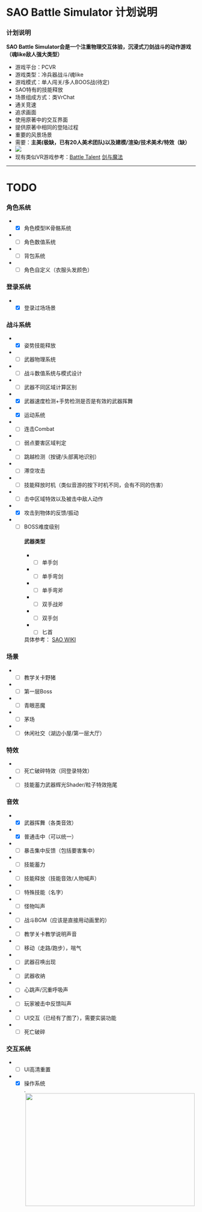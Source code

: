 # SAO Battle Simulator 计划说明
### 计划说明  
**SAO Battle Simulator会是一个注重物理交互体验，沉浸式刀剑战斗的动作游戏（魂like敌人强大类型）**
* 游戏平台：PCVR  
* 游戏类型：冷兵器战斗/魂like  
* 游戏模式：单人闯关/多人BOOS战(待定)  
* SAO特有的技能释放  
* 场景组成方式：类VrChat
* 通关竞速  
* 追求画面
* 使用原著中的交互界面
* 提供原著中相同的登陆过程
* 重要的风景场景  
* 需要：**主美(极缺，已有20人美术团队)以及建模/渲染/技术美术/特效（缺）**
* [![](https://img.shields.io/badge/%E5%8A%A0%E5%85%A5%E6%88%91%E4%BB%AC-%E7%BB%84%E7%BB%87%E7%BE%A4-informational)](https://github.com/whx-prog/The-Seed-Link-Future/blob/main/Image/%E5%BC%80%E5%8F%91%E4%BA%A4%E6%B5%81%E7%BE%A4.png)
* 现有类似VR游戏参考：[Battle Talent](https://www.bilibili.com/video/BV1WF411u7B1?spm_id_from=333.337.search-card.all.click  "Battle Talent")         [剑与魔法](https://www.bilibili.com/video/BV1eJ41137eb?spm_id_from=333.337.search-card.all.click  "剑与魔法") 
___


# TODO
### 角色系统
* - [X] 角色模型IK骨骼系统
* - [ ] 角色数值系统  
* - [ ] 背包系统
* - [ ] 角色自定义（衣服头发颜色）
### 登录系统
* - [X] 登录过场场景
### 战斗系统  
* - [X] 姿势技能释放 
* - [ ] 武器物理系统  
* - [ ] 战斗数值系统与模式设计
* - [ ] 武器不同区域计算区别
* - [X] 武器速度检测+手势检测是否是有效的武器挥舞
* - [X] 运动系统
* - [ ] 连击Combat
* - [ ] 弱点要害区域判定
* - [ ] 跳越检测（按键/头部离地识别）
* - [ ] 滞空攻击
* - [ ] 技能释放时机（类似音游的按下时机不同，会有不同的伤害）
* - [ ] 击中区域特效以及被击中敌人动作
* - [X] 攻击到物体的反馈/振动
* - [ ] BOSS难度级别
    #### 武器类型  
    * - [ ] 单手剑
    * - [ ] 单手弯剑
    * - [ ] 单手弯斧
    * - [ ] 双手战斧
    * - [ ] 双手剑
    * - [ ] 匕首  
   
    具体参考： [SAO WIKI](https://swordartonline.fandom.com/wiki/Sword_Skills  "SAO WIKI") 
### 场景  
* - [ ] 教学关卡野猪
* - [ ] 第一层Boss
* - [ ] 青眼恶魔
* - [ ] 茅场
* - [ ] 休闲社交（湖边小屋/第一层大厅）  
### 特效  
* - [ ] 死亡破碎特效（同登录特效）  
* - [ ] 技能蓄力武器辉光Shader/粒子特效拖尾
### 音效  
* - [X] 武器挥舞（各类音效）
* - [X] 普通击中（可以统一）
* - [ ] 暴击集中反馈（包括要害集中）
* - [ ] 技能蓄力
* - [ ] 技能释放（技能音效/人物喊声）
* - [ ] 特殊技能（名字）
* - [ ] 怪物叫声
* - [ ] 战斗BGM（应该是直接用动画里的）
* - [ ] 教学关卡教学说明声音
* - [ ] 移动（走路/跑步），喘气
* - [ ] 武器召唤出现
* - [ ] 武器收纳
* - [ ] 心跳声/沉重呼吸声
* - [ ] 玩家被击中反馈叫声
* - [ ] UI交互（已经有了图了），需要实装功能
* - [ ] 死亡破碎
### 交互系统  
* - [ ] UI高清重置  
* - [X] 操作系统  
.<div align=center><img src="https://github.com/whx-prog/The-Seed-Link-Future/blob/main/Image/UI.png" width="450" height="300" /></div>  

